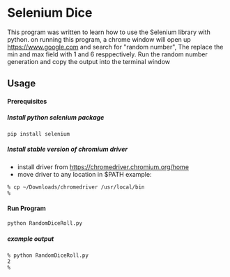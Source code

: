 # Selenium Dice

This program was written to learn how to use the Selenium library with python. 
on running this program, a chrome window will open up https://www.google.com 
and search for "random number", The replace the min and max field with 1 and 6 resppectively. 
Run the random number generation and copy the output into the terminal window  

## Usage 

#### Prerequisites

##### Install python selenium package 

```
pip install selenium
```

##### Install stable version of chromium driver 

* install driver from https://chromedriver.chromium.org/home
* move driver to any location in $PATH
example: 
```
% cp ~/Downloads/chromedriver /usr/local/bin
%
```

#### Run Program

```
python RandomDiceRoll.py
```
##### example output 
```
% python RandomDiceRoll.py
2
%
```

